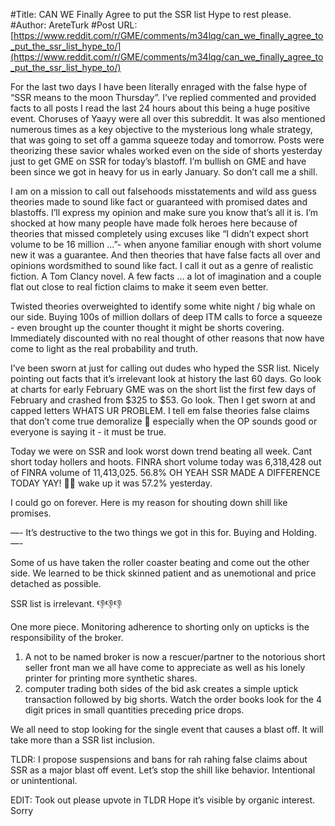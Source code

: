 #Title: CAN WE Finally Agree to put the SSR list Hype to rest please.
#Author: AreteTurk
#Post URL: [https://www.reddit.com/r/GME/comments/m34lqg/can_we_finally_agree_to_put_the_ssr_list_hype_to/](https://www.reddit.com/r/GME/comments/m34lqg/can_we_finally_agree_to_put_the_ssr_list_hype_to/)


For the last two days I have been literally enraged with the false hype of “SSR means to the moon Thursday”. I’ve replied commented and provided facts to all posts I read the last 24 hours about this being a huge positive event. Choruses of Yaayy were all over this subreddit. It was also mentioned numerous times as a key objective to the mysterious long whale strategy, that was going to set off a gamma squeeze today and tomorrow. Posts were theorizing these savior whales worked even on the side of shorts yesterday just to get GME on SSR for today’s blastoff. I’m bullish on GME and have been since we got in heavy for us in early January. So don’t call me a shill. 

I am on a mission to call out falsehoods misstatements and wild ass guess theories made to sound like fact or guaranteed with promised dates and blastoffs. I’ll express my opinion and make sure you know that’s all it is. I’m shocked at how many people have made folk heroes here because of theories that missed completely using excuses like “I didn’t expect short volume to be 16 million ...”- when anyone familiar enough with short volume new it was a guarantee. And then theories that have false facts all over and opinions wordsmithed to sound like fact. I call it out as a genre of realistic fiction. A Tom Clancy novel. A few facts ... a lot of imagination and a couple flat out close to real fiction claims to make it seem even better. 

Twisted theories overweighted to identify some white night / big whale on our side. Buying 100s of million dollars of deep ITM calls to force a squeeze - even brought up the counter thought it might be shorts covering. Immediately discounted with no real thought of other reasons that now have come to light as the real probability and truth. 

I’ve been sworn at just for calling out dudes who hyped the SSR list. Nicely pointing out facts that it’s irrelevant look at history the last 60 days. Go look at charts for early February GME was on the short list the first few days of February and crashed from $325 to $53. Go look. Then I get sworn at and capped letters WHATS UR PROBLEM.   I tell em false theories false claims that don’t come true demoralize 🦍 especially when the OP sounds good or everyone is saying it - it must be true. 

Today we were on SSR and look worst down trend beating all week. Cant short today hollers and hoots. FINRA short volume today was 6,318,428 out of FINRA volume of 11,413,025. 56.8% OH YEAH SSR MADE A DIFFERENCE TODAY YAY! 🚀🚀  wake up  it was 57.2% yesterday. 

I could go on forever. Here is my reason for shouting down shill like promises. 

—- It’s destructive to the two things we got in this for. Buying and Holding. —-

Some of us have taken the roller coaster beating and come out the other side. We learned to be thick skinned patient and as unemotional and price detached as possible. 

SSR list is irrelevant. 👎👎👎


One more piece. Monitoring adherence to shorting only on upticks is the responsibility of the broker. 
1) A not to be named broker is now a rescuer/partner to the notorious short seller front man we all have come to appreciate as well as his lonely printer for printing more synthetic shares.
2) computer trading both sides of the bid ask creates a simple uptick transaction followed by big shorts. Watch the order books look for the 4 digit prices in small quantities preceding price drops. 

We all need to stop looking for the single event that causes a blast off. It will take more than a SSR list inclusion. 

TLDR: I propose suspensions and bans for rah rahing false claims about SSR as a major blast off event. Let’s stop the shill like behavior. Intentional or unintentional.

EDIT: Took out please upvote in TLDR Hope it’s visible by organic interest. Sorry